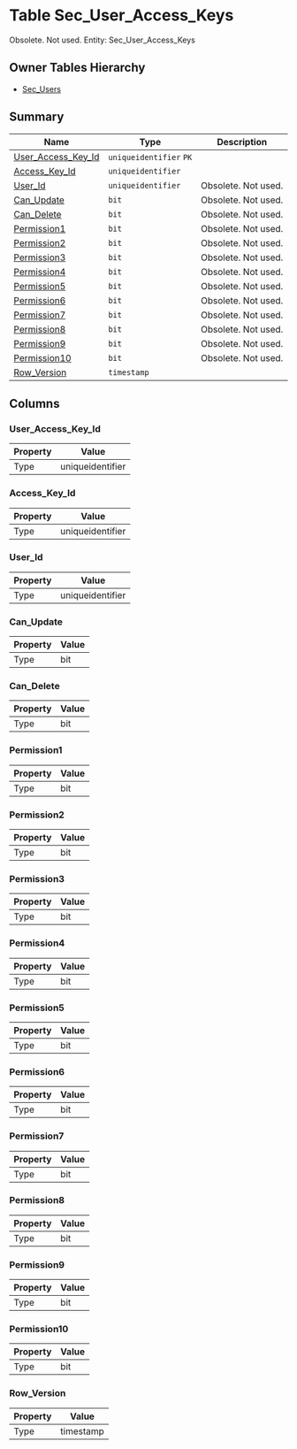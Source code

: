 # Table Sec_User_Access_Keys

Obsolete. Not used. Entity: Sec_User_Access_Keys

## Owner Tables Hierarchy

* [Sec_Users](Sec_Users.md)

## Summary

| Name | Type | Description |
| - | - | --- |
|[User_Access_Key_Id](#user_access_key_id)|`uniqueidentifier` `PK`||
|[Access_Key_Id](#access_key_id)|`uniqueidentifier` ||
|[User_Id](#user_id)|`uniqueidentifier` |Obsolete. Not used.|
|[Can_Update](#can_update)|`bit` |Obsolete. Not used.|
|[Can_Delete](#can_delete)|`bit` |Obsolete. Not used.|
|[Permission1](#permission1)|`bit` |Obsolete. Not used.|
|[Permission2](#permission2)|`bit` |Obsolete. Not used.|
|[Permission3](#permission3)|`bit` |Obsolete. Not used.|
|[Permission4](#permission4)|`bit` |Obsolete. Not used.|
|[Permission5](#permission5)|`bit` |Obsolete. Not used.|
|[Permission6](#permission6)|`bit` |Obsolete. Not used.|
|[Permission7](#permission7)|`bit` |Obsolete. Not used.|
|[Permission8](#permission8)|`bit` |Obsolete. Not used.|
|[Permission9](#permission9)|`bit` |Obsolete. Not used.|
|[Permission10](#permission10)|`bit` |Obsolete. Not used.|
|[Row_Version](#row_version)|`timestamp` ||

## Columns

### User_Access_Key_Id

| Property | Value |
| - | - |
|Type|uniqueidentifier|

### Access_Key_Id

| Property | Value |
| - | - |
|Type|uniqueidentifier|

### User_Id

| Property | Value |
| - | - |
|Type|uniqueidentifier|

### Can_Update

| Property | Value |
| - | - |
|Type|bit|

### Can_Delete

| Property | Value |
| - | - |
|Type|bit|

### Permission1

| Property | Value |
| - | - |
|Type|bit|

### Permission2

| Property | Value |
| - | - |
|Type|bit|

### Permission3

| Property | Value |
| - | - |
|Type|bit|

### Permission4

| Property | Value |
| - | - |
|Type|bit|

### Permission5

| Property | Value |
| - | - |
|Type|bit|

### Permission6

| Property | Value |
| - | - |
|Type|bit|

### Permission7

| Property | Value |
| - | - |
|Type|bit|

### Permission8

| Property | Value |
| - | - |
|Type|bit|

### Permission9

| Property | Value |
| - | - |
|Type|bit|

### Permission10

| Property | Value |
| - | - |
|Type|bit|

### Row_Version

| Property | Value |
| - | - |
|Type|timestamp|


